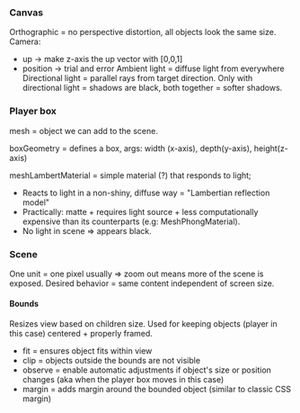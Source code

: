 ### Canvas
Orthographic = no perspective distortion, all objects look the same size.
Camera:
- up -> make z-axis the up vector with [0,0,1]
- position -> trial and error
Ambient light = diffuse light from everywhere
Directional light = parallel rays from target direction.
Only with directional light = shadows are black, both together = softer shadows.

### Player box
mesh = object we can add to the scene.

boxGeometry = defines a box, args: width (x-axis), depth(y-axis), height(z-axis)

meshLambertMaterial = simple material (?) that responds to light;
- Reacts to light in a non-shiny, diffuse way = "Lambertian reflection model"
- Practically: matte + requires light source + less computationally expensive than its counterparts (e.g: MeshPhongMaterial).
- No light in scene => appears black.

### Scene
One unit = one pixel usually => zoom out means more of the scene is exposed.
Desired behavior = same content independent of screen size.
#### Bounds
Resizes view based on children size. Used for keeping objects (player in this case) centered + properly framed.
- fit = ensures object fits within view
- clip = objects outside the bounds are not visible
- observe = enable automatic adjustments if object's size or position changes (aka when the player box moves in this case)
- margin = adds margin around the bounded object (similar to classic CSS margin)